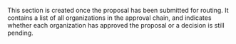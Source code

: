 This section is created once the proposal has been submitted for routing.  It contains a list of all organizations in the approval chain, and indicates whether each organization has approved the proposal or a decision is still pending.
